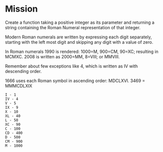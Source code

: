 Mission
=======
Create a function taking a positive integer as its parameter and returning a string containing the Roman Numeral representation of that integer.

Modern Roman numerals are written by expressing each digit separately,
starting with the left most digit and skipping any digit with a value of zero.

In Roman numerals 1990 is rendered: 1000=M, 900=CM, 90=XC; resulting in MCMXC.
2008 is written as 2000=MM, 8=VIII; or MMVIII. 

Remember about few exceptions like 4,
which is written as IV with descending order.

1666 uses each Roman symbol in ascending order: MDCLXVI.
3469 = MMMCDLXIX

	I - 1
	IV - 4
	V - 5
	IX - 9
	X - 10
	XL - 40
	L - 50
	XC - 90
	C - 100
	CD - 400
	D - 500
	CM - 900
	M - 1000
